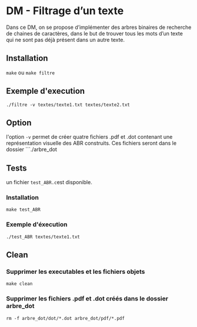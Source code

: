 # DM - Filtrage d’un texte
Dans ce DM, on se propose d’implémenter des arbres binaires de recherche de chaines de caractères, dans
le but de trouver tous les mots d’un texte qui ne sont pas déjà présent dans un autre texte.

## Installation
```make``` ou  ```make filtre```


## Exemple d'execution
```./filtre -v textes/texte1.txt textes/texte2.txt```

## Option
l'option ```-v``` permet de créer quatre fichiers .pdf et .dot contenant une représentation
visuelle des ABR construits. Ces fichiers seront dans le dossier ```./arbre_dot


## Tests
un fichier ```test_ABR.c```est disponible.
### Installation 
```make test_ABR```
### Exemple d'éxecution 
```./test_ABR textes/texte1.txt```


## Clean
### Supprimer les executables et les fichiers objets 
```make clean```
### Supprimer les fichiers .pdf et .dot créés dans le dossier arbre_dot
```rm -f arbre_dot/dot/*.dot arbre_dot/pdf/*.pdf```


